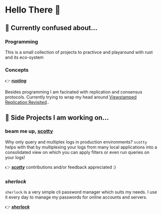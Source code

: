 # Hello There 🖖

## 🫠 Currently confused about...
### Programming
This is a small collection of projects to practivce and playaround with rust and its eco-system

### Concepts
👉 ***[rusting](https://github.com/KonstantinGasser/ziggy/tree/main/rust)***

Besides programming I am facinated with replication and consensus protocols. Currently trying to wrap my head around [Viewstamped Replication Revisited](https://pmg.csail.mit.edu/papers/vr-revisited.pdf)..


## 🔭 Side Projects I am working on...

### beam me up, [scotty](https://github.com/KonstantinGasser/scotty)
Why only query and multiplex logs in production environments? `scotty` helps with that by multiplexing your logs from many local applications into a consolidated view on which you can apply filters or even run queries on your logs!

👉 ***[scotty](https://github.com/KonstantinGasser/scotty)*** contributions and/or feedback appreciated :)

### ***sherlock***
`sherlock` is a very simple cli password manager which suits my needs. I use it every day to manage my passwords for online accounts and servers. 

👉 ***[sherlock](https://github.com/KonstantinGasser/sherlock)*** 
